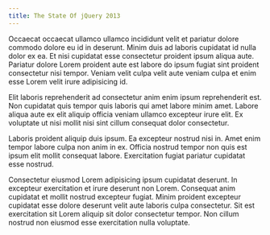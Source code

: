 ```yaml
---
title: The State Of jQuery 2013
---
```


Occaecat occaecat ullamco ullamco incididunt velit et pariatur dolore commodo dolore eu id in deserunt. Minim duis ad laboris cupidatat id nulla dolor ex ea. Et nisi cupidatat esse consectetur proident ipsum aliqua aute. Pariatur dolore Lorem proident aute est labore do ipsum fugiat sint proident consectetur nisi tempor. Veniam velit culpa velit aute veniam culpa et enim esse Lorem velit irure adipisicing id.

Elit laboris reprehenderit ad consectetur anim enim ipsum reprehenderit est. Non cupidatat quis tempor quis laboris qui amet labore minim amet. Labore aliqua aute ex elit aliquip officia veniam ullamco excepteur irure elit. Ex voluptate ut nisi mollit nisi sint cillum consequat dolor consectetur.

Laboris proident aliquip duis ipsum. Ea excepteur nostrud nisi in. Amet enim tempor labore culpa non anim in ex. Officia nostrud tempor non quis est ipsum elit mollit consequat labore. Exercitation fugiat pariatur cupidatat esse nostrud.

Consectetur eiusmod Lorem adipisicing ipsum cupidatat deserunt. In excepteur exercitation et irure deserunt non Lorem. Consequat anim cupidatat et mollit nostrud excepteur fugiat. Minim proident excepteur cupidatat esse dolore deserunt velit aute laboris culpa consectetur. Sit est exercitation sit Lorem aliquip sit dolor consectetur tempor. Non cillum nostrud non eiusmod esse exercitation nulla voluptate.

